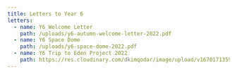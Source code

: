 ```yaml
---
title: Letters to Year 6
letters:
  - name: Y6 Welcome Letter
    path: /uploads/y6-autumn-welcome-letter-2022.pdf
  - name: Y6 Space Dome
    path: /uploads/y6-space-dome-2022.pdf
  - name: Y6 Trip to Eden Project 2022
    path: https://res.cloudinary.com/dkimqodar/image/upload/v1670171359/letters/y2/Y6_Eden_Project_csqyyw.pdf
---
```

